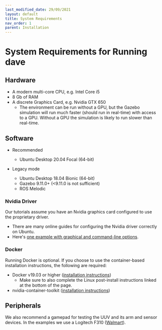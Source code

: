 ```yaml
---
last_modified_date: 29/09/2021
layout: default
title: System Requirements
nav_order: 1
parent: Installation
---
```


# System Requirements for Running dave
## Hardware

* A modern multi-core CPU, e.g. Intel Core i5
* 8 Gb of RAM
* A discrete Graphics Card, e.g. Nvidia GTX 650
    * The environment can be run without a GPU, but the Gazebo simulation will run much faster (should run in real-time) with access to a GPU. Without a GPU the simulation is likely to run slower than real-time.

## Software
 - Recommended
   * Ubuntu Desktop 20.04 Focal (64-bit)

 - Legacy mode
   * Ubuntu Desktop 18.04 Bionic (64-bit)
   * Gazebo 9.11.0+ (<9.11.0 is not sufficient)
   * ROS Melodic

### Nvidia Driver
Our tutorials assume you have an Nvidia graphics card configured to use the proprietary driver.
* There are many online guides for configuring the Nvidia driver correctly on Ubuntu.
* Here's [one example with graphical and command-line options](https://www.linuxbabe.com/ubuntu/install-nvidia-driver-ubuntu-18-04).

### Docker
Running Docker is optional. If you choose to use the container-based installation instructions, the following are required:
* Docker v19.03 or higher ([installation instructions](https://docs.docker.com/engine/install/ubuntu/))
    * Make sure to also complete the Linux post-install instructions linked at the bottom of the page.
* nvidia-container-toolkit ([installation instructions](https://github.com/NVIDIA/nvidia-docker))

## Peripherals
We also recommend a gamepad for testing the UUV and its arm and sensor devices. In the examples we use a Logitech F310 ([Walmart](https://www.walmart.com/ip/Logitech-F310-GamePad/16419686)).